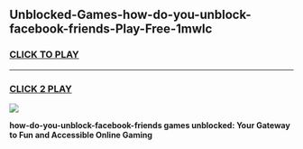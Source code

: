 
## Unblocked-Games-how-do-you-unblock-facebook-friends-Play-Free-1mwlc
<h3>
<a href="https://premium76.site?title=how-do-you-unblock-facebook-friends&ref=20M">CLICK TO PLAY</a></h3>
<hr>

<h3>
<a href="https://premium76.site?title=how-do-you-unblock-facebook-friends&ref=20M">CLICK 2 PLAY</a>
  
</h3>

<a href="https://premium76.site?title=how-do-you-unblock-facebook-friends&ref=19M"><img src="https://clearcache.store/games.png"></a>


**how-do-you-unblock-facebook-friends games unblocked: Your Gateway to Fun and Accessible Online Gaming**
